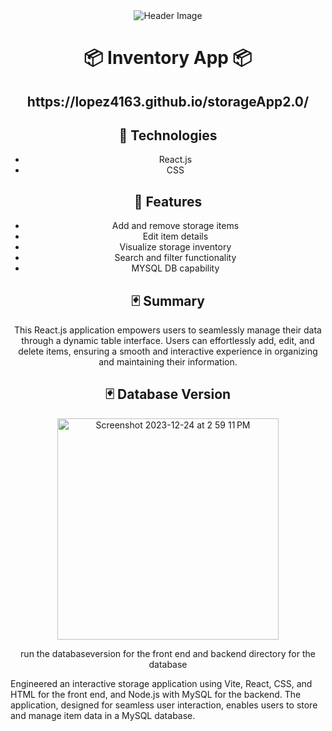 <div align='center'>
  <img src="https://raw.githubusercontent.com/Lopez4163/storageApp2.0/main/storage3.0/assets/demo.gif" alt="Header Image">
</div>

<h1 align="center">📦 Inventory App 📦</h1> 
<h2  align="center">https://lopez4163.github.io/storageApp2.0/</h2>
<div align="center">

## 👾 Technologies
 - React.js
 - CSS


## 🍩 Features

 - Add and remove storage items
 - Edit item details
 - Visualize storage inventory
 - Search and filter functionality
 - MYSQL DB capability

## 🃏 Summary

This React.js application empowers users to seamlessly manage their data through a dynamic table interface. Users can effortlessly add, edit, and delete items, ensuring a smooth and 
  interactive experience in organizing and maintaining their information.

## 🃏 Database Version
<img width="354" alt="Screenshot 2023-12-24 at 2 59 11 PM" src="https://github.com/Lopez4163/storageApp2.0/assets/64043616/8d3d9d4a-8d91-4ad4-a371-93621d1a93d9">
<p>run the databaseversion for the front end and backend directory for the database</p>
</div>
  Engineered an interactive storage application using Vite, React, CSS, and HTML for the front end, and Node.js with MySQL for the backend. The application, designed for seamless user interaction, enables users to store and manage item data in a MySQL database.
</div>
